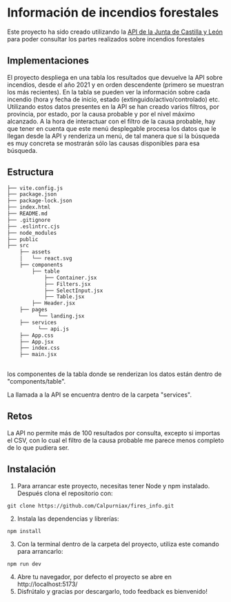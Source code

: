 # Información de incendios forestales

Este proyecto ha sido creado utilizando la [API de la Junta de Castilla y León](https://analisis.datosabiertos.jcyl.es/pages/home/) para poder consultar los partes realizados sobre incendios forestales

## Implementaciones

El proyecto despliega en una tabla los resultados que devuelve la API sobre incendios, desde el año 2021 y en orden descendente (primero se muestran los más recientes). En la tabla se pueden ver la información sobre cada incendio (hora y fecha de inicio, estado (extinguido/activo/controlado) etc.
Utilizando estos datos presentes en la API se han creado varios filtros, por provincia, por estado, por la causa probable y por el nivel máximo alcanzado. A la hora de interactuar con el filtro de la causa probable, hay que tener en cuenta que este menú desplegable procesa los datos que le llegan desde la API y renderiza un menú, de tal manera que si la búsqueda es muy concreta se mostrarán sólo las causas disponibles para esa búsqueda.

## Estructura

```bash
├── vite.config.js
├── package.json
├── package-lock.json
├── index.html
├── README.md
├── .gitignore
├── .eslintrc.cjs
├── node_modules
├── public
├── src
    ├── assets
    │   └── react.svg    
    ├── components
        ├── table
            ├── Container.jsx
            ├── Filters.jsx
            ├── SelectInput.jsx
            ├── Table.jsx
        ├── Header.jsx   
    ├── pages
          └── landing.jsx
    ├── services
          └── api.js   
    ├── App.css
    ├── App.jsx
    ├── index.css
    ├── main.jsx   
   
```

los componentes de la tabla donde se renderizan los datos están dentro de "components/table".

La llamada a la API se encuentra dentro de la carpeta "services".

## Retos

La API no permite más de 100 resultados por consulta, excepto si importas el CSV, con lo cual el filtro de la causa probable me parece menos completo de lo que pudiera ser.

## Instalación
1. Para arrancar este proyecto, necesitas tener Node y npm instalado. Después clona el repositorio con:
```
git clone https://github.com/Calpurniax/fires_info.git
```
2. Instala las dependencias y librerías:
```
npm install
```
3. Con la terminal dentro de la carpeta del proyecto, utiliza este comando para arrancarlo:
```
npm run dev
```
4. Abre tu navegador, por defecto el proyecto se abre en http://localhost:5173/
5. Disfrútalo y gracias por descargarlo, todo feedback es bienvenido!
